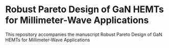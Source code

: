 # Robust Pareto Design of GaN HEMTs for Millimeter-Wave Applications

This repository accompanies the manuscript Robust Pareto Design of GaN HEMTs for Millimeter-Wave Applications
